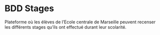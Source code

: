 # BDD Stages
Plateforme où les élèves de l’Ecole centrale de Marseille peuvent recenser les différents stages qu’ils ont effectué durant leur scolarité.